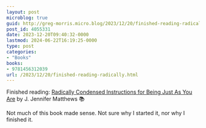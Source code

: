 ```yaml
---
layout: post
microblog: true
guid: http://greg-morris.micro.blog/2023/12/20/finished-reading-radically.html
post_id: 4055331
date: 2023-12-20T09:40:32-0000
lastmod: 2024-06-22T16:19:25-0000
type: post
categories:
- "Books"
books:
- 9781456312039
url: /2023/12/20/finished-reading-radically.html
---
```

Finished reading: [Radically Condensed Instructions for Being Just As You Are](https://micro.blog/books/9781456312039) by J. Jennifer Matthews 📚

Not much of this book made sense. Not sure why I started it, nor why I finished it. 
